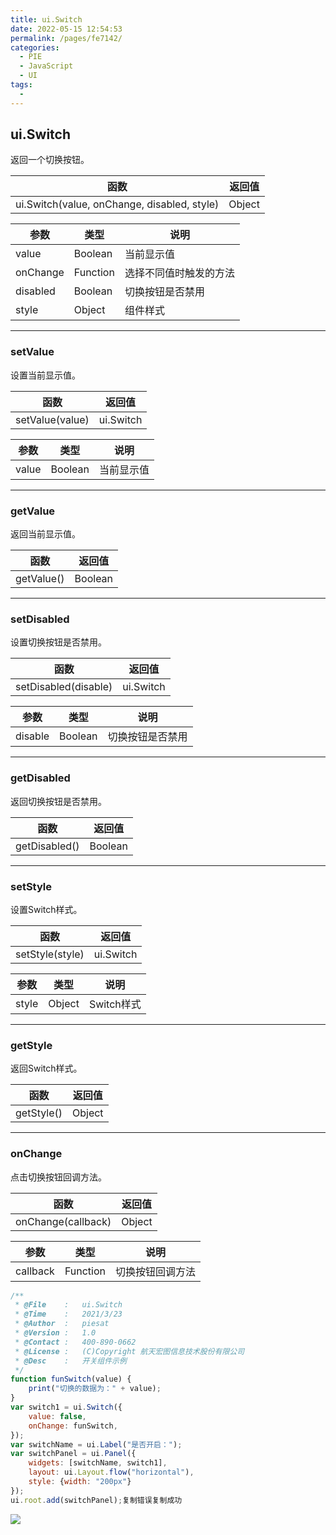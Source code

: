 ```yaml
---
title: ui.Switch
date: 2022-05-15 12:54:53
permalink: /pages/fe7142/
categories:
  - PIE
  - JavaScript
  - UI
tags:
  - 
---
```

## ui.Switch

返回一个切换按钮。

| 函数                                        | 返回值 |
| ------------------------------------------- | ------ |
| ui.Switch(value, onChange, disabled, style) | Object |

| 参数     | 类型     | 说明                   |
| -------- | -------- | ---------------------- |
| value    | Boolean  | 当前显示值             |
| onChange | Function | 选择不同值时触发的方法 |
| disabled | Boolean  | 切换按钮是否禁用       |
| style    | Object   | 组件样式               |

------

### setValue

设置当前显示值。

| 函数            | 返回值    |
| --------------- | --------- |
| setValue(value) | ui.Switch |

| 参数  | 类型    | 说明       |
| ----- | ------- | ---------- |
| value | Boolean | 当前显示值 |

------

### getValue

返回当前显示值。

| 函数       | 返回值  |
| ---------- | ------- |
| getValue() | Boolean |

------

### setDisabled

设置切换按钮是否禁用。

| 函数                 | 返回值    |
| -------------------- | --------- |
| setDisabled(disable) | ui.Switch |

| 参数    | 类型    | 说明             |
| ------- | ------- | ---------------- |
| disable | Boolean | 切换按钮是否禁用 |

------

### getDisabled

返回切换按钮是否禁用。

| 函数          | 返回值  |
| ------------- | ------- |
| getDisabled() | Boolean |

------

### setStyle

设置Switch样式。

| 函数            | 返回值    |
| --------------- | --------- |
| setStyle(style) | ui.Switch |

| 参数  | 类型   | 说明       |
| ----- | ------ | ---------- |
| style | Object | Switch样式 |

------

### getStyle

返回Switch样式。

| 函数       | 返回值 |
| ---------- | ------ |
| getStyle() | Object |

------

### onChange

点击切换按钮回调方法。

| 函数               | 返回值 |
| ------------------ | ------ |
| onChange(callback) | Object |

| 参数     | 类型     | 说明             |
| -------- | -------- | ---------------- |
| callback | Function | 切换按钮回调方法 |

```javascript
/**
 * @File    :   ui.Switch
 * @Time    :   2021/3/23
 * @Author  :   piesat
 * @Version :   1.0
 * @Contact :   400-890-0662
 * @License :   (C)Copyright 航天宏图信息技术股份有限公司
 * @Desc    :   开关组件示例
 */
function funSwitch(value) {
    print("切换的数据为：" + value);
}
var switch1 = ui.Switch({
    value: false,
    onChange: funSwitch,
});
var switchName = ui.Label("是否开启：");
var switchPanel = ui.Panel({
    widgets: [switchName, switch1],
    layout: ui.Layout.flow("horizontal"),
    style: {width: "200px"}
});
ui.root.add(switchPanel);复制错误复制成功
```

![](http://pics.landcover100.com/pics/20222215/628087c709a5c.png)